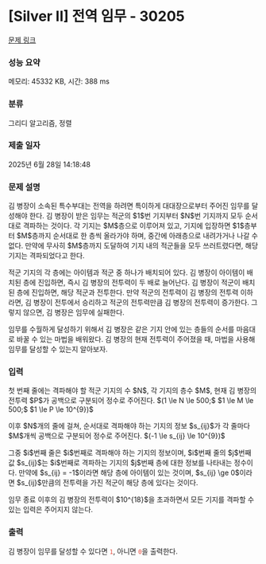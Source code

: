 # [Silver II] 전역 임무 - 30205 

[문제 링크](https://www.acmicpc.net/problem/30205) 

### 성능 요약

메모리: 45332 KB, 시간: 388 ms

### 분류

그리디 알고리즘, 정렬

### 제출 일자

2025년 6월 28일 14:18:48

### 문제 설명

<p>김 병장이 소속된 특수부대는 전역을 하려면 특이하게 대대장으로부터 주어진 임무를 달성해야 한다. 김 병장이 받은 임무는 적군의 $1$번 기지부터 $N$번 기지까지 모두 순서대로 격파하는 것이다. 각 기지는 $M$층으로 이루어져 있고, 기지에 입장하면 $1$층부터 $M$층까지 순서대로 한 층씩 올라가야 하며, 중간에 아래층으로 내려가거나 나갈 수 없다. 만약에 무사히 $M$층까지 도달하여 기지 내의 적군들을 모두 쓰러트렸다면, 해당 기지는 격파되었다고 한다.</p>

<p>적군 기지의 각 층에는 아이템과 적군 중 하나가 배치되어 있다. 김 병장이 아이템이 배치된 층에 진입하면, 즉시 김 병장의 전투력이 두 배로 늘어난다. 김 병장이 적군이 배치된 층에 진입하면, 해당 적군과 전투한다. 만약 적군의 전투력이 김 병장의 전투력 이하라면, 김 병장이 전투에서 승리하고 적군의 전투력만큼 김 병장의 전투력이 증가한다. 그렇지 않으면, 김 병장은 임무에 실패한다.</p>

<p>임무를 수월하게 달성하기 위해서 김 병장은 같은 기지 안에 있는 층들의 순서를 마음대로 바꿀 수 있는 마법을 배워왔다. 김 병장의 현재 전투력이 주어졌을 때, 마법을 사용해 임무를 달성할 수 있는지 알아보자.</p>

### 입력 

 <p>첫 번째 줄에는 격파해야 할 적군 기지의 수 $N$, 각 기지의 층수 $M$, 현재 김 병장의 전투력 $P$가 공백으로 구분되어 정수로 주어진다. $(1 \le N \le 500;$ $1 \le M \le 500;$ $1 \le P \le 10^{9})$</p>

<p>이후 $N$개의 줄에 걸쳐, 순서대로 격파해야 하는 기지의 정보 $s_{ij}$가 각 줄마다 $M$개씩 공백으로 구분되어 정수로 주어진다. $(-1 \le s_{ij} \le 10^{9})$</p>

<p>그중 $i$번째 줄은 $i$번째로 격파해야 하는 기지의 정보이며, $i$번째 줄의 $j$번째 값 $s_{ij}$는 $i$번째로 격파하는 기지의 $j$번째 층에 대한 정보를 나타내는 정수이다. 만약에 $s_{ij} = -1$이라면 해당 층에 아이템이 있는 것이며, $s_{ij} \ge 0$이라면 $s_{ij}$만큼의 전투력을 가진 적군이 해당 층에 있다는 것이다.</p>

<p>임무 종료 이후의 김 병장의 전투력이 $10^{18}$을 초과하면서 모든 기지를 격파할 수 있는 입력은 주어지지 않는다.</p>

### 출력 

 <p>김 병장이 임무를 달성할 수 있다면 <span style="color:#e74c3c;"><code>1</code></span>, 아니면 <span style="color:#e74c3c;"><code>0</code></span>을 출력한다.</p>

